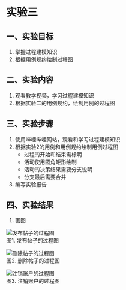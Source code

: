 # 实验三

## 一、实验目标

1. 掌握过程建模知识
2. 根据用例规约绘制过程图

## 二、实验内容

1. 观看教学视频，学习过程建模知识
2. 根据实验二的用例规约，绘制用例的过程图


## 三、实验步骤

1. 使用哔哩哔哩网站，观看和学习过程建模知识
2. 根据实验2的用例和用例规约绘制用例过程图
	- 过程的开始和结束需标明
	- 活动使用圆角矩形绘制
	- 活动的决策结果需要分支说明
	- 分支最后需要合并
3. 编写实验报告

## 四、实验结果
1. 画图  

![发布帖子的过程图](./postnote.jpg)  
图1. 发布帖子的过程图  
  
![删除帖子的过程图](./deleteanote.jpg)  
图2. 删除帖子的过程图  
  
![注销账户的过程图](./logoffaaccount.jpg)  
图3. 注销账户的过程图
